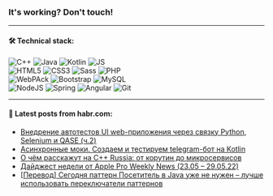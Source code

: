 ### It's working? Don't touch!

---

#### 🛠️ Technical stack:

![C++](https://img.shields.io/badge/C++-informational?logo=c%2B%2B&style=flat&logoColor=white&color=9C033A)
![Java](https://img.shields.io/badge/Java-informational?logo=java&style=flat&logoColor=white&color=007396)
![Kotlin](https://img.shields.io/badge/Kotlin-informational?logo=Kotlin&style=flat&logoColor=white&color=0095D5)
![JS](https://img.shields.io/badge/JS-informational?logo=javaScript&style=flat&logoColor=black&color=F7Df1E) <br>
![HTML5](https://img.shields.io/badge/HTML5-informational?logo=html5&style=flat&logoColor=white&color=E34F26)
![CSS3](https://img.shields.io/badge/CSS3-informational?logo=css3&style=flat&logoColor=white&color=157286)
![Sass](https://img.shields.io/badge/Saas-informational?logo=sass&style=flat&logoColor=white&color=hotpink)
![PHP](https://img.shields.io/badge/PHP-informational?logo=php&style=flat&logoColor=white&color=777BB4) <br>
![WebPAck](https://img.shields.io/badge/WebPack-informational?logo=webPack&style=flat&logoColor=white&color=FF6F00)
![Bootstrap](https://img.shields.io/badge/Bootstrap-informational?logo=Bootstrap&style=flat&logoColor=white&color=7952B3)
![MySQL](https://img.shields.io/badge/MySQL-informational?logo=MySQL&style=flat&logoColor=white&color=00f) <br>
![NodeJS](https://img.shields.io/badge/NodeJS-informational?logo=node.js&style=flat&logoColor=white&color=43853D)
![Spring](https://img.shields.io/badge/Spring-informational?logo=Spring&style=flat&logoColor=white&color=0A9EDC)
![Angular](https://img.shields.io/badge/Vue-informational?logo=vue.js&style=flat&logoColor=white&color=red)
![Git](https://img.shields.io/badge/Git-informational?logo=git&style=flat&logoColor=white&color=darkorange)

___

#### 💬 Latest posts from habr.com:

<!-- BLOG-POST-LIST:START -->
- [Внедрение автотестов UI web-приложения через связку Python, Selenium и QASE &lpar;ч.2&rpar;](https://habr.com/ru/post/668668/?utm_source=habrahabr&utm_medium=rss&utm_campaign=668668)
- [Асинхронные моки. Создаем и тестируем telegram-бот на Kotlin](https://habr.com/ru/post/668352/?utm_source=habrahabr&utm_medium=rss&utm_campaign=668352)
- [О чём расскажут на C++ Russia: от корутин до микросервисов](https://habr.com/ru/post/668132/?utm_source=habrahabr&utm_medium=rss&utm_campaign=668132)
- [Дайджест недели от Apple Pro Weekly News &lpar;23.05 – 29.05.22&rpar;](https://habr.com/ru/post/668642/?utm_source=habrahabr&utm_medium=rss&utm_campaign=668642)
- [[Перевод] Сегодня паттерн Посетитель в Java уже не нужен – лучше использовать переключатели паттернов](https://habr.com/ru/post/668646/?utm_source=habrahabr&utm_medium=rss&utm_campaign=668646)
<!-- BLOG-POST-LIST:END -->
